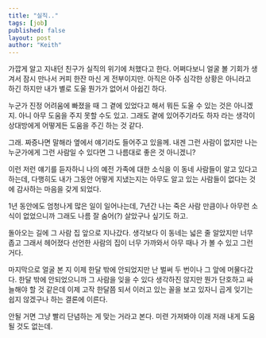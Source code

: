 ```yaml
---
title: "실직.."
tags: [job]
published: false
layout: post
author: "Keith"
---
```


가깝게 알고 지내던 친구가 실직의 위기에 처했다고 한다. 어쩌다보니 얼굴 볼 기회가 생겨서 잠시 만나서 커피 한잔 마신 게 전부이지만. 아직은 아주 심각한 상황은 아니라고 하긴 하지만 내가 별로 도울 뭔가가 없어서 아쉽긴 하다.

누군가 진정 어려움에 빠졌을 때 그 곁에 있었다고 해서 뭐든 도울 수 있는 것은 아니겠지. 아니 아무 도움을 주지 못할 수도 있고. 그래도 곁에 있어주기라도 하자 라는 생각이 상대방에게 어떻게든 도움을 주긴 하는 것 같다.

그래. 짜증나면 말해라 옆에서 얘기라도 들어주고 있을께. 내겐 그런 사람이 없지만 나는 누군가에게 그런 사람일 수 있다면 그 나름대로 좋은 것 아니겠니?

이런 저런 얘기를 듣자하니 나의 예전 가족에 대한 소식을 이 동네 사람들이 알고 있다고 하는데, 다행히도 내가 그동안 어떻게 지냈는지는 아무도 알고 있는 사람들이 없다는 것에 감사하는 마음을 갖게 되었다.

1년 동안에도 엄청나게 많은 일이 일어나는데, 7년간 나는 죽은 사람 만큼이나 아무런 소식이 없었으니까 그래도 나름 잘 숨어(?) 살았구나 싶기도 하고.

돌아오는 길에 그 사람 집 앞으로 지나갔다. 생각보다 이 동네는 넓은 줄 알았지만 너무 좁고 그래서 헤어졌다 선언한 사람의 집이 너무 가까와서 아무 때나 가 볼 수 있고 그런 거다. 

마지막으로 얼굴 본 지 이제 한달 밖에 안되었지만 난 벌써 두 번이나 그 앞에 머물다갔다. 한달 밖에 안되었으니까 그 사람을 잊을 수 있다 생각하진 않지만 뭔가 단호하고 싸늘해야 할 것 같은데 이제 고작 한달쯤 되서 이러고 있는 꼴을 보고 있자니 곱게 잊기는 쉽지 않겠구나 하는 결론에 이른다.

안될 거면 그냥 빨리 단념하는 게 맞는 거라고 본다. 미련 가져봐야 이래 저래 내게 도움될 것도 없는데.